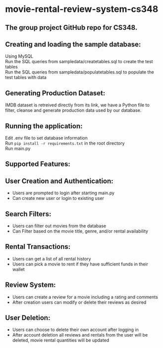 # movie-rental-review-system-cs348
## The group project GitHub repo for CS348.

## Creating and loading the sample database: <br />
Using MySQL <br />
Run the SQL queries from sampledata/createtables.sql to create the test tables <br />
Run the SQL queries from sampledata/populatetables.sql to populate the test tables with data <br />

## Generating Production Dataset: <br />
IMDB dataset is retreived directly from its link, we have a Python file to <br />
filter, cleanse and generate production data used by our database. <br />

## Running the application: <br />
Edit .env file to set database information <br />
Run `pip install -r requirements.txt` in the root directory <br />
Run main.py <br />

## Supported Features:
## User Creation and Authentication:
- Users are prompted to login after starting main.py
- Can create new user or login to existing user

## Search Filters:
- Users can filter out movies from the database
- Can Filter based on the movie title, genre, and/or rental availability

## Rental Transactions:
- Users can get a list of all rental history
- Users can pick a movie to rent if they have sufficient funds in their wallet

## Review System:
- Users can create a review for a movie including a rating and comments
- After creation users can modify or delete their reviews as desired

## User Deletion:
- Users can choose to delete their own account after logging in
- After account deletion all reviews and rentals from the user will be deleted, movie rental quantities will be updated

